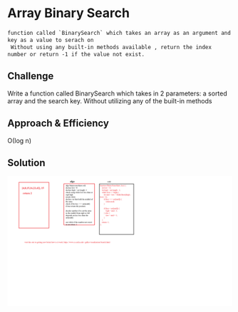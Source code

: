 # Array Binary Search

    function called `BinarySearch` which takes an array as an argument and key as a value to serach on 
     Without using any built-in methods available , return the index number or return -1 if the value not exist.

## Challenge

   Write a function called BinarySearch which takes in 2 parameters: a sorted array and the search key.
    Without utilizing any of the built-in methods

## Approach & Efficiency

Ο(log n)


## Solution

![Binary Search](https://github.com/MohdAzzam/data-structures-and-algorithms-401/blob/main/javascript/assets/binarySearch.png)

